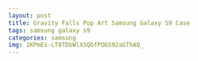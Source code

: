 ```yaml
---
layout: post
title: Gravity Falls Pop Art Samsung Galaxy S9 Case
tags: samsung galaxy s9
categories: samsung
img: 1KPmEs-LT8TDbWlXSQbfPOGS92aGThAQ_
---
```

